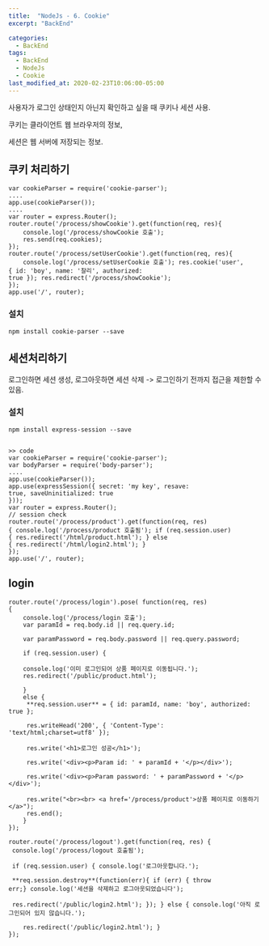 ```yaml
---
title:  "NodeJs - 6. Cookie"
excerpt: "BackEnd"

categories:
  - BackEnd
tags:
  - BackEnd
  - NodeJs
  - Cookie
last_modified_at: 2020-02-23T10:06:00-05:00
---
```


사용자가 로그인 상태인지 아닌지 확인하고 싶을 때 쿠키나 세션 사용.

쿠키는 클라이언트 웹 브라우저의 정보,

세션은 웹 서버에 저장되는 정보.

## **쿠키 처리하기**

    
    var cookieParser = require('cookie-parser');
    ....
    app.use(cookieParser());
    ....
    var router = express.Router();
    router.route('/process/showCookie').get(function(req, res){
    	console.log('/process/showCookie 호출'); 
    	res.send(req.cookies);
    });
    router.route('/process/setUserCookie').get(function(req, res){
    	console.log('/process/setUserCookie 호출'); res.cookie('user', { id: 'boy', name: '찰리', authorized: true }); res.redirect('/process/showCookie');
    });
    app.use('/', router);

### 설치

    
    npm install cookie-parser --save

## **세션처리하기**

로그인하면 세션 생성, 로그아웃하면 세션 삭제 -> 로그인하기 전까지 접근을 제한할 수 있음.

### 설치

    
    npm install express-session --save

    
    >> code
    var cookieParser = require('cookie-parser');
    var bodyParser = require('body-parser');
    ....
    app.use(cookieParser());
    app.use(expressSession({ secret: 'my key', resave: true, saveUninitialized: true
    }));
    var router = express.Router();
    // session check
    router.route('/process/product').get(function(req, res) { console.log('/process/product 호출됨'); if (req.session.user) { res.redirect('/html/product.html'); } else { res.redirect('/html/login2.html'); }
    });
    app.use('/', router);

## login

    
    router.route('/process/login').pose( function(req, res)
    {
    	console.log('/process/login 호출'); 
    	var paramId = req.body.id || req.query.id; 
    
    	var paramPassword = req.body.password || req.query.password;
    
    	if (req.session.user) { 
    
    	console.log('이미 로그인되어 상품 페이지로 이동됩니다.'); 
    	res.redirect('/public/product.html');
    
    	} 
    	else {
    	 **req.session.user** = { id: paramId, name: 'boy', authorized: true }; 
    	
    	 res.writeHead('200', { 'Content-Type': 'text/html;charset=utf8' }); 
    	
    	 res.write('<h1>로그인 성공</h1>'); 
    	
    	 res.write('<div><p>Param id: ' + paramId + '</p></div>'); 
    	
    	 res.write('<div><p>Param password: ' + paramPassword + '</p></div>'); 
    	
    	 res.write("<br><br> <a href='/process/product'>상품 페이지로 이동하기</a>"); 
    	 res.end(); 
    	}
    });
    
    router.route('/process/logout').get(function(req, res) {
     console.log('/process/logout 호출됨');
    
     if (req.session.user) { console.log('로그아웃합니다.'); 
    
     **req.session.destroy**(function(err){ if (err) { throw err;} console.log('세션을 삭제하고 로그아웃되었습니다');
    
     res.redirect('/public/login2.html'); }); } else { console.log('아직 로그인되어 있지 않습니다.'); 
    
    	res.redirect('/public/login2.html'); }
    });